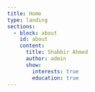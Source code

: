 ```yaml
---
title: Home
type: landing
sections:
  - block: about
    id: about
    content:
      title: Shabbir Ahmed
      author: admin
      show:
        interests: true
        education: true
---
```





